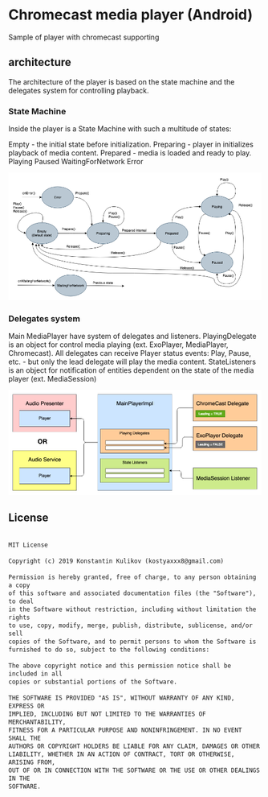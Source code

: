 # Chromecast media player **(Android)**
Sample of player with chromecast supporting

## architecture
The architecture of the player is based on the state machine and the delegates system for controlling playback.

### State Machine
Inside the player is a State Machine with such a multitude of states:

Empty - the initial state before initialization.
Preparing - player in initializes playback of media content.
Prepared - media is loaded and ready to play.
Playing
Paused
WaitingForNetwork
Error

<img src="/docs/images/PlayerStates.png">

### Delegates system
Main MediaPlayer have system of delegates and listeners. 
PlayingDelegate is an object for control media playing (ext. ExoPlayer, MediaPlayer, Chromecast). All delegates can receive Player status events: Play, Pause, etc. - but only the lead delegate will play the media content.
StateListeners is an object for notification of entities dependent on the state of the media player (ext. MediaSession)

<img src="/docs/images/PlayerArchitecture.png">



## License

```

MIT License

Copyright (c) 2019 Konstantin Kulikov (kostyaxxx8@gmail.com)

Permission is hereby granted, free of charge, to any person obtaining a copy
of this software and associated documentation files (the "Software"), to deal
in the Software without restriction, including without limitation the rights
to use, copy, modify, merge, publish, distribute, sublicense, and/or sell
copies of the Software, and to permit persons to whom the Software is
furnished to do so, subject to the following conditions:

The above copyright notice and this permission notice shall be included in all
copies or substantial portions of the Software.

THE SOFTWARE IS PROVIDED "AS IS", WITHOUT WARRANTY OF ANY KIND, EXPRESS OR
IMPLIED, INCLUDING BUT NOT LIMITED TO THE WARRANTIES OF MERCHANTABILITY,
FITNESS FOR A PARTICULAR PURPOSE AND NONINFRINGEMENT. IN NO EVENT SHALL THE
AUTHORS OR COPYRIGHT HOLDERS BE LIABLE FOR ANY CLAIM, DAMAGES OR OTHER
LIABILITY, WHETHER IN AN ACTION OF CONTRACT, TORT OR OTHERWISE, ARISING FROM,
OUT OF OR IN CONNECTION WITH THE SOFTWARE OR THE USE OR OTHER DEALINGS IN THE
SOFTWARE.
```